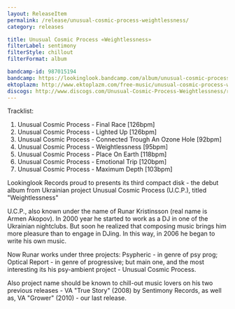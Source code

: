 ```yaml
---
layout: ReleaseItem
permalink: /release/unusual-cosmic-process-weightlessness/
category: releases

title: Unusual Cosmic Process ‎«Weightlessness»
filterLabel: sentimony
filterStyle: chillout
filterFormat: album

bandcamp-id: 987015194
bandcamp: https://lookinglook.bandcamp.com/album/unusual-cosmic-process-weightlessness
ektoplazm: http://www.ektoplazm.com/free-music/unusual-cosmic-process-weightlessness
discogs: http://www.discogs.com/Unusual-Cosmic-Process-Weightlessness/release/2517434
---
```


Tracklist:

01. Unusual Cosmic Process - Final Race [126bpm]
02. Unusual Cosmic Process - Lighted Up [126bpm]
03. Unusual Cosmic Process - Connected Trough An Ozone Hole [92bpm]
04. Unusual Cosmic Process - Weightlessness [95bpm]
05. Unusual Cosmic Process - Place On Earth [118bpm]
06. Unusual Cosmic Process - Emotional Trip [120bpm]
07. Unusual Cosmic Process - Maximum Depth [103bpm]

Lookinglook Records proud to presents its third compact disk - the debut album from Ukrainian project Unusual Cosmic Process (U.C.P.), titled "Weightlessness"

U.C.P., also known under the name of Runar Kristinsson (real name is Armen Akopov). In 2000 year he started to work as a DJ in one of the Ukrainian nightclubs. But soon he realized that composing music brings him more pleasure than to engage in DJing. In this way, in 2006 he began to write his own music.

Now Runar works under three projects: Psypheric - in genre of psy prog; Optical Report - in genre of progressive; but main one, and the most interesting its his psy-ambient project - Unusual Cosmic Process.

Also project name should be known to chill-out music lovers on his two previous releases - VA "True Story" (2008) by Sentimony Records, as well as, VA "Grower" (2010) - our last release.




